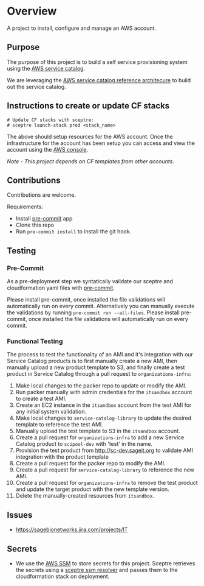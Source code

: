 # Overview
A project to install, configure and manage an AWS account.

## Purpose
The purpose of this project is to build a self service provisioning
system using the
[AWS service catalog](https://docs.aws.amazon.com/servicecatalog/latest/adminguide/introduction.html).

We are leveraging the [AWS service catalog reference architecure](https://github.com/Sage-Bionetworks/service-catalog-library)
to build out the service catalog.

## Instructions to create or update CF stacks

```
# Update CF stacks with sceptre:
# sceptre launch-stack prod <stack_name>
```

The above should setup resources for the AWS account.  Once the infrastructure
for the account has been setup you can access and view the account using the
[AWS console](https://AWS-account-ID-or-alias.signin.aws.amazon.com/console).

*Note - This project depends on CF templates from other accounts.*

## Contributions
Contributions are welcome.

Requirements:
* Install [pre-commit](https://pre-commit.com/#install) app
* Clone this repo
* Run `pre-commit install` to install the git hook.

## Testing

### Pre-Commit
As a pre-deployment step we syntatically validate our sceptre and
cloudformation yaml files with [pre-commit](https://pre-commit.com).

Please install pre-commit, once installed the file validations will
automatically run on every commit.  Alternatively you can manually
execute the validations by running `pre-commit run --all-files`.
Please install pre-commit, once installed the file validations will
automatically run on every commit.

### Functional Testing
The process to test the functionality of an AMI and it's integration with our
Service Catalog products is to first manually create a new AMI, then manually
upload a new product template to S3, and finally create a test product in
Service Catalog through a pull request to `organizations-infra`:

1. Make local changes to the packer repo to update or modify the AMI.
1. Run packer manually with admin credentials for the `itsandbox` account
  to create a test AMI.
1. Create an EC2 instance in the `itsandbox` account from the test AMI for any
  initial system validation.
1. Make local changes to `service-catalog-library` to update the desired template
  to reference the test AMI.
1. Manually upload the test template to S3 in the `itsandbox` account.
1. Create a pull request for `organizations-infra` to add a new Service Catalog
  product to `scipool-dev` with 'test' in the name.
1. Provision the test product from http://sc-dev.sageit.org to validate AMI
  integration with the product template
1. Create a pull request for the packer repo to modify the AMI.
1. Create a pull request for `service-catalog-library` to reference the new AMI.
1. Create a pull request for `organizations-infra` to remove the test product and
  update the target product with the new template version.
1. Delete the manually-created resources from `itsandbox`.

## Issues
* https://sagebionetworks.jira.com/projects/IT

## Secrets
* We use the [AWS SSM](https://docs.aws.amazon.com/systems-manager/latest/userguide/systems-manager-paramstore.html)
to store secrets for this project.  Sceptre retrieves the secrets using
a [sceptre ssm resolver](https://github.com/cloudreach/sceptre/tree/v1/contrib/ssm-resolver)
and passes them to the cloudformation stack on deployment.
